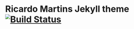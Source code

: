 # Ricardo Martins Jekyll theme [![Build Status](https://travis-ci.org/rmmartins/rmartinsinfo.svg?branch=master)](https://travis-ci.org/rmmartins/rmartinsinfo)


